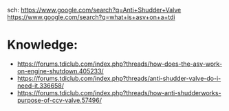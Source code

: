 sch: https://www.google.com/search?q=Anti+Shudder+Valve https://www.google.com/search?q=what+is+asv+on+a+tdi

# Knowledge:
- https://forums.tdiclub.com/index.php?threads/how-does-the-asv-work-on-engine-shutdown.405233/
- https://forums.tdiclub.com/index.php?threads/anti-shudder-valve-do-i-need-it.336658/
- https://forums.tdiclub.com/index.php?threads/how-anti-shudderworks-purpose-of-ccv-valve.57496/
